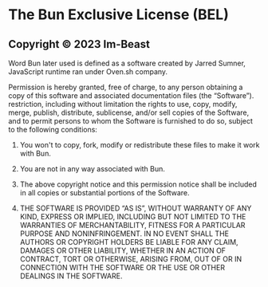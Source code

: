 # The Bun Exclusive License (BEL)

## Copyright © 2023 Im-Beast

Word Bun later used is defined as a software created by Jarred Sumner,
JavaScript runtime ran under Oven.sh company.

Permission is hereby granted, free of charge, to any person obtaining a copy of
this software and associated documentation files (the “Software”). restriction,
including without limitation the rights to use, copy, modify, merge, publish,
distribute, sublicense, and/or sell copies of the Software, and to permit
persons to whom the Software is furnished to do so, subject to the following
conditions:

1. You won't to copy, fork, modify or redistribute these files to make it work
   with Bun.

2. You are not in any way associated with Bun.

3. The above copyright notice and this permission notice shall be included in
   all copies or substantial portions of the Software.

4. THE SOFTWARE IS PROVIDED “AS IS”, WITHOUT WARRANTY OF ANY KIND, EXPRESS OR
   IMPLIED, INCLUDING BUT NOT LIMITED TO THE WARRANTIES OF MERCHANTABILITY,
   FITNESS FOR A PARTICULAR PURPOSE AND NONINFRINGEMENT. IN NO EVENT SHALL THE
   AUTHORS OR COPYRIGHT HOLDERS BE LIABLE FOR ANY CLAIM, DAMAGES OR OTHER
   LIABILITY, WHETHER IN AN ACTION OF CONTRACT, TORT OR OTHERWISE, ARISING FROM,
   OUT OF OR IN CONNECTION WITH THE SOFTWARE OR THE USE OR OTHER DEALINGS IN THE
   SOFTWARE.
